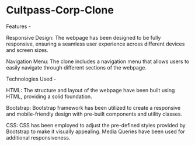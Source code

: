 # Cultpass-Corp-Clone

Features - 

Responsive Design: The webpage has been designed to be fully responsive, ensuring a seamless user experience across different devices and screen sizes.

Navigation Menu: The clone includes a navigation menu that allows users to easily navigate through different sections of the webpage.

Technologies Used - 

HTML: The structure and layout of the webpage have been built using HTML, providing a solid foundation.

Bootstrap: Bootstrap framework has been utilized to create a responsive and mobile-friendly design with pre-built components and utility classes.

CSS: CSS has been employed to adjust the pre-defined styles provided by Bootstrap to make it visually appealing. Media Queries have been used for additional responsiveness.
